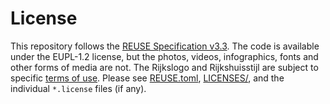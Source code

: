 # License

This repository follows the [REUSE Specification v3.3](https://reuse.software/spec-3.3/). The code is available under the EUPL-1.2 license, but the photos, videos, infographics, fonts and other forms of media are not. The Rijkslogo and Rijkshuisstijl are subject to specific [terms of use](./LICENSES/LicenseRef-Rijkshuisstijl.txt). Please see [REUSE.toml](./REUSE.toml), [LICENSES/](./LICENSES/), and the individual `*.license` files (if any).
